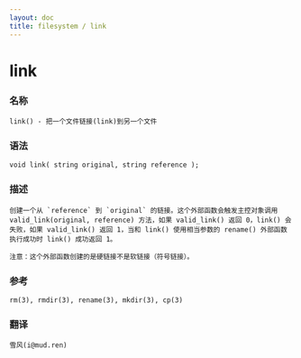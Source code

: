 ```yaml
---
layout: doc
title: filesystem / link
---
```

# link

### 名称

    link() - 把一个文件链接(link)到另一个文件

### 语法

    void link( string original, string reference );

### 描述

    创建一个从 `reference` 到 `original` 的链接。这个外部函数会触发主控对象调用 valid_link(original, reference) 方法，如果 valid_link() 返回 0，link() 会失败，如果 valid_link() 返回 1，当和 link() 使用相当参数的 rename() 外部函数执行成功时 link() 成功返回 1。

    注意：这个外部函数创建的是硬链接不是软链接（符号链接）。

### 参考

    rm(3), rmdir(3), rename(3), mkdir(3), cp(3)

### 翻译

    雪风(i@mud.ren)
